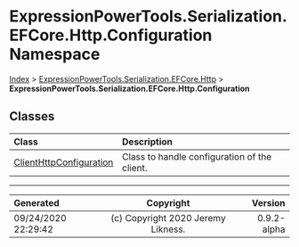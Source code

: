﻿# ExpressionPowerTools.Serialization.EFCore.Http.Configuration Namespace

[Index](../index.md) > [ExpressionPowerTools.Serialization.EFCore.Http](ExpressionPowerTools.Serialization.EFCore.Http.a.md) > **ExpressionPowerTools.Serialization.EFCore.Http.Configuration**

## Classes

| Class | Description |
| :-- | :-- |
| [ClientHttpConfiguration](ExpressionPowerTools.Serialization.EFCore.Http.Configuration.ClientHttpConfiguration.cs.md) | Class to handle configuration of the client. |


---

| Generated | Copyright | Version |
| :-- | :-: | --: |
| 09/24/2020 22:29:42 | (c) Copyright 2020 Jeremy Likness. | 0.9.2-alpha |
